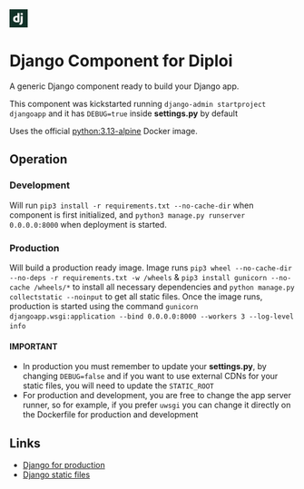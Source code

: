 <img alt="icon" src=".diploi/icon.svg" width="32">

# Django Component for Diploi

A generic Django component ready to build your Django app.

This component was kickstarted running
`django-admin startproject djangoapp`
and it has `DEBUG=true` inside **settings.py** by default

Uses the official [python:3.13-alpine](https://hub.docker.com/_/python/) Docker image.

## Operation

### Development

Will run
`pip3 install -r requirements.txt --no-cache-dir`
when component is first initialized, and `python3 manage.py runserver 0.0.0.0:8000` when deployment is started.

### Production

Will build a production ready image. Image runs
`pip3 wheel --no-cache-dir --no-deps -r requirements.txt -w /wheels` & `pip3 install gunicorn --no-cache /wheels/*`
to install all necessary dependencies and
`python manage.py collectstatic --noinput` to get all static files. Once the image runs, production is started using the command
`gunicorn djangoapp.wsgi:application --bind 0.0.0.0:8000 --workers 3 --log-level info`

#### IMPORTANT
- In production you must remember to update your **settings.py**, by changing `DEBUG=false` and if you want to use external CDNs for your static files, you will need to update the `STATIC_ROOT`
- For production and development, you are free to change the app server runner, so for example, if you prefer `uwsgi` you can change it directly on the Dockerfile for production and development

## Links

- [Django for production](https://docs.djangoproject.com/en/4.2/howto/deployment/checklist/)
- [Django static files](https://docs.djangoproject.com/en/4.2/howto/static-files/)
